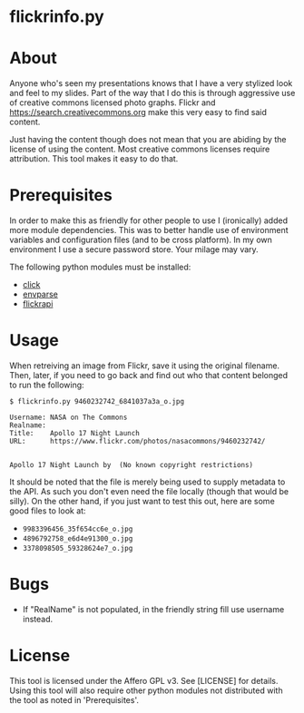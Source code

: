# flickrinfo.py

# About
Anyone who's seen my presentations knows that I have a very stylized look and
feel to my slides.  Part of the way that I do this is through aggressive use of
creative commons licensed photo graphs.  Flickr and
https://search.creativecommons.org make this very easy to find said content.

Just having the content though does not mean that you are abiding by the
license of using the content.  Most creative commons licenses require
attribution.  This tool makes it easy to do that.

# Prerequisites
In order to make this as friendly for other people to use I (ironically) added
more module dependencies.  This was to better handle use of environment
variables and configuration files (and to be cross platform).  In my own
environment I use a secure password store.  Your milage may vary.

The following python modules must be installed:
  - [click](https://pypi.python.org/pypi/click)
  - [envparse](https://pypi.python.org/pypi/envparse)
  - [flickrapi](https://pypi.python.org/pypi/flickrapi)

# Usage
When retreiving an image from Flickr, save it using the original filename.
Then, later, if you need to go back and find out who that content belonged to
run the following:

```
$ flickrinfo.py 9460232742_6841037a3a_o.jpg

Username: NASA on The Commons
Realname: 
Title:    Apollo 17 Night Launch
URL:      https://www.flickr.com/photos/nasacommons/9460232742/


Apollo 17 Night Launch by  (No known copyright restrictions)

```

It should be noted that the file is merely being used to supply metadata to the
API.  As such you don't even need the file locally (though that would be
silly).  On the other hand, if you just want to test this out, here are some
good files to look at:

  - `9983396456_35f654cc6e_o.jpg`
  - `4896792758_e6d4e91300_o.jpg`
  - `3378098505_59328624e7_o.jpg`

# Bugs
  - If "RealName" is not populated, in the friendly string fill use username
    instead.

# License
This tool is licensed under the Affero GPL v3.  See [LICENSE] for details.
Using this tool will also require other python modules not distributed with the
tool as noted in 'Prerequisites'.
